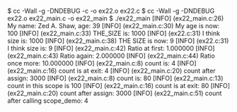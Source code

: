 $ cc -Wall -g -DNDEBUG  -c -o ex22.o ex22.c
$ cc -Wall -g -DNDEBUG  ex22.o ex22_main.c -o ex22_main
$ ./ex22_main
[INFO] (ex22_main.c:26) My name: Zed A. Shaw, age: 39
[INFO] (ex22_main.c:30) My age is now: 100
[INFO] (ex22_main.c:33) THE_SIZE is: 1000
[INFO] (ex22.c:31) I think size is: 1000
[INFO] (ex22_main.c:38) THE SIZE is now: 9
[INFO] (ex22.c:31) I think size is: 9
[INFO] (ex22_main.c:42) Ratio at first: 1.000000
[INFO] (ex22_main.c:43) Ratio again: 2.000000
[INFO] (ex22_main.c:44) Ratio once more: 10.000000
[INFO] (ex22_main.c:8) count is: 4
[INFO] (ex22_main.c:16) count is at exit: 4
[INFO] (ex22_main.c:20) count after assign: 3000
[INFO] (ex22_main.c:8) count is: 80
[INFO] (ex22_main.c:13) count in this scope is 100
[INFO] (ex22_main.c:16) count is at exit: 80
[INFO] (ex22_main.c:20) count after assign: 3000
[INFO] (ex22_main.c:51) count after calling scope_demo: 4

